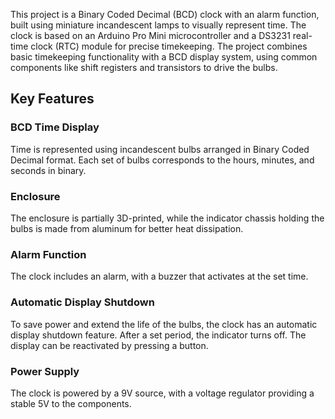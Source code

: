 This project is a Binary Coded Decimal (BCD) clock with an alarm function, built using miniature incandescent lamps to visually represent time. The clock is based on an Arduino Pro Mini microcontroller and a DS3231 real-time clock (RTC) module for precise timekeeping. The project combines basic timekeeping functionality with a BCD display system, using common components like shift registers and transistors to drive the bulbs.

## Key Features
### BCD Time Display

Time is represented using incandescent bulbs arranged in Binary Coded Decimal format. Each set of bulbs corresponds to the hours, minutes, and seconds in binary.
### Enclosure

The enclosure is partially 3D-printed, while the indicator chassis holding the bulbs is made from aluminum for better heat dissipation.
### Alarm Function

The clock includes an alarm, with a buzzer that activates at the set time. 

### Automatic Display Shutdown

To save power and extend the life of the bulbs, the clock has an automatic display shutdown feature. After a set period, the indicator turns off. The display can be reactivated by pressing a button.
### Power Supply

The clock is powered by a 9V source, with a voltage regulator providing a stable 5V to the components.

